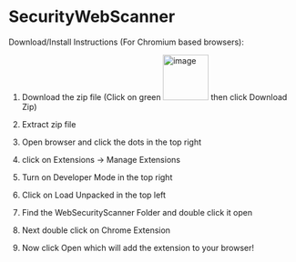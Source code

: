 # SecurityWebScanner

Download/Install Instructions (For Chromium based browsers):

1. Download the zip file (Click on green <img width="80" alt="image" src="https://github.com/IPRO497-HawkPhish/SecurityWebScanner/assets/114318065/98dad2ba-d2a6-4895-a475-f47f403ef9d6"> then click Download Zip)


2. Extract zip file

3. Open browser and click the dots in the top right

4. click on Extensions -> Manage Extensions

5. Turn on Developer Mode in the top right

6. Click on Load Unpacked in the top left

7. Find the WebSecurityScanner Folder and double click it open

8. Next double click on Chrome Extension

9. Now click Open which will add the extension to your browser!
